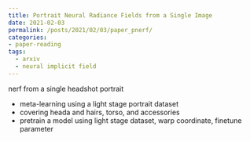 ```yaml
---
title: Portrait Neural Radiance Fields from a Single Image
date: 2021-02-03
permalink: /posts/2021/02/03/paper_pnerf/
categories:
- paper-reading
tags:
  - arxiv
  - neural implicit field
---
```


nerf from a single headshot portrait
- meta-learning using a light stage portrait dataset
- covering heada and hairs, torso, and accessories
- pretrain a model using light stage dataset, warp coordinate, finetune parameter